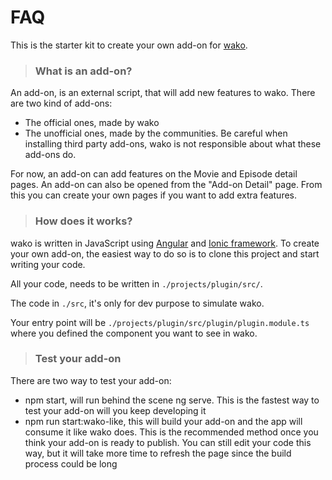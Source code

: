 # FAQ

This is the starter kit to create your own add-on for [wako](https://wako.app). 

> ### What is an add-on?

An add-on, is an external script, that will add new features to wako. 
There are two kind of add-ons:
- The official ones, made by wako
- The unofficial ones, made by the communities. Be careful when installing third party add-ons, wako is not responsible about 
what these add-ons do.

For now, an add-on can add features on the Movie and Episode detail pages. 
An add-on can also be opened from the "Add-on Detail" page. From this you can create your own pages if you want to add extra features.

> ### How does it works?

wako is written in JavaScript using [Angular](https://angular.io) and [Ionic framework](https://ionicframework.com). 
To create your own add-on, the easiest way to do so is to clone this project and start writing your code.

All your code, needs to be written in `./projects/plugin/src/`.

The code in `./src`, it's only for dev purpose to simulate wako.


Your entry point will be `./projects/plugin/src/plugin/plugin.module.ts` where you defined the component you want to see in wako.



> ### Test your add-on

There are two way to test your add-on:
- npm start, will run behind the scene ng serve. This is the fastest way to test your add-on will you keep developing it
- npm run start:wako-like, this will build your add-on and the app will consume it like wako does. This is the recommended method
once you think your add-on is ready to publish. You can still edit your code this way, but it will take more time to refresh the page since the build process could be long
